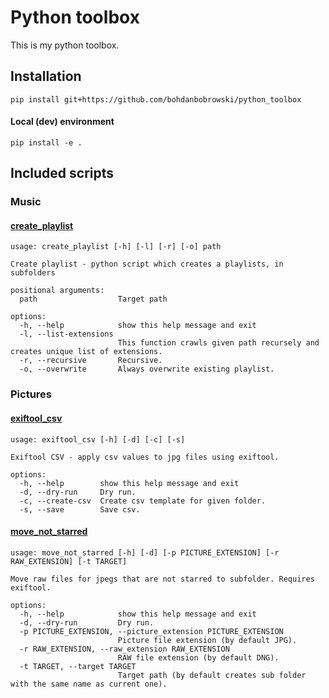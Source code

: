 # Python toolbox
This is my python toolbox.

## Installation

    pip install git+https://github.com/bohdanbobrowski/python_toolbox

#### Local (dev) environment

    pip install -e .

## Included scripts

### Music

#### [create_playlist](music/create_playlist.py)
    usage: create_playlist [-h] [-l] [-r] [-o] path

    Create playlist - python script which creates a playlists, in subfolders

    positional arguments:
      path                  Target path
    
    options:
      -h, --help            show this help message and exit
      -l, --list-extensions
                            This function crawls given path recursely and creates unique list of extensions.
      -r, --recursive       Recursive.
      -o, --overwrite       Always overwrite existing playlist.

### Pictures

#### [exiftool_csv](pictures/exiftool_csv.py)
    usage: exiftool_csv [-h] [-d] [-c] [-s]

    Exiftool CSV - apply csv values to jpg files using exiftool.
    
    options:
      -h, --help        show this help message and exit
      -d, --dry-run     Dry run.
      -c, --create-csv  Create csv template for given folder.
      -s, --save        Save csv.

#### [move_not_starred](pictures/move_not_starred.py)
    usage: move_not_starred [-h] [-d] [-p PICTURE_EXTENSION] [-r RAW_EXTENSION] [-t TARGET]
    
    Move raw files for jpegs that are not starred to subfolder. Requires exiftool.
    
    options:
      -h, --help            show this help message and exit
      -d, --dry-run         Dry run.
      -p PICTURE_EXTENSION, --picture_extension PICTURE_EXTENSION
                            Picture file extension (by default JPG).
      -r RAW_EXTENSION, --raw_extension RAW_EXTENSION
                            RAW file extension (by default DNG).
      -t TARGET, --target TARGET
                            Target path (by default creates sub folder with the same name as current one).

